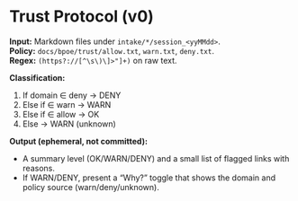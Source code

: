 <!-- status: stub; target: 150+ words -->
<!-- status: stub; target: 150+ words -->
<!-- status: stub; target: 150+ words -->
<!-- status: stub; target: 150+ words -->
<!-- status: stub; target: 150+ words -->
<!-- status: stub; target: 150+ words -->
<!-- status: stub; target: 150+ words -->
# Trust Protocol (v0)
**Input:** Markdown files under `intake/*/session_<yyMMdd>`.  
**Policy:** `docs/bpoe/trust/allow.txt`, `warn.txt`, `deny.txt`.  
**Regex:** `(https?://[^\s\)\]>"]+)` on raw text.

**Classification:**
1. If domain ∈ deny → DENY  
2. Else if ∈ warn → WARN  
3. Else if ∈ allow → OK  
4. Else → WARN (unknown)

**Output (ephemeral, not committed):**
- A summary level (OK/WARN/DENY) and a small list of flagged links with reasons.
- If WARN/DENY, present a “Why?” toggle that shows the domain and policy source (warn/deny/unknown).








